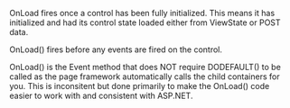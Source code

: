 ﻿OnLoad fires once a control has been fully initialized. This means it has initialized and had its control state loaded either from ViewState or POST data.

OnLoad() fires before any events are fired on the control.

OnLoad() is the Event method that does NOT require DODEFAULT() to be called as the page framework automatically calls the child containers for you. This is inconsitent but done primarily to make the OnLoad() code easier to work with and consistent with ASP.NET.